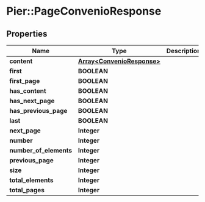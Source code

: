 # Pier::PageConvenioResponse

## Properties
Name | Type | Description | Notes
------------ | ------------- | ------------- | -------------
**content** | [**Array&lt;ConvenioResponse&gt;**](ConvenioResponse.md) |  | [optional] 
**first** | **BOOLEAN** |  | [optional] 
**first_page** | **BOOLEAN** |  | [optional] 
**has_content** | **BOOLEAN** |  | [optional] 
**has_next_page** | **BOOLEAN** |  | [optional] 
**has_previous_page** | **BOOLEAN** |  | [optional] 
**last** | **BOOLEAN** |  | [optional] 
**next_page** | **Integer** |  | [optional] 
**number** | **Integer** |  | [optional] 
**number_of_elements** | **Integer** |  | [optional] 
**previous_page** | **Integer** |  | [optional] 
**size** | **Integer** |  | [optional] 
**total_elements** | **Integer** |  | [optional] 
**total_pages** | **Integer** |  | [optional] 


